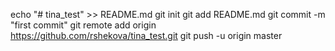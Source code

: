 echo "# tina_test" >> README.md
git init
git add README.md
git commit -m "first commit"
git remote add origin https://github.com/rshekova/tina_test.git
git push -u origin master
